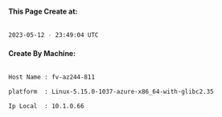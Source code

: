 
   
#### This Page Create at:

```bash

2023-05-12 - 23:49:04 UTC

```

#### Create By Machine:

```bash

Host Name : fv-az244-811

platform  : Linux-5.15.0-1037-azure-x86_64-with-glibc2.35

Ip Local  : 10.1.0.66

```


